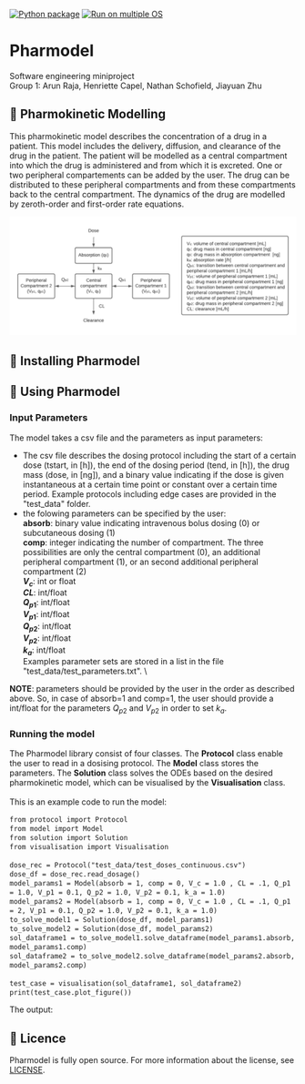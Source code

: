 [![Python package](https://github.com/arunraja-hub/pharmokinetic-modelling/actions/workflows/python-test.yml/badge.svg)](https://github.com/arunraja-hub/pharmokinetic-modelling/actions/workflows/python-test.yml)
[![Run on multiple OS](https://github.com/arunraja-hub/pharmokinetic-modelling/actions/workflows/os-test.yml/badge.svg)](https://github.com/arunraja-hub/pharmokinetic-modelling/actions/workflows/os-test.yml)

# Pharmodel
Software engineering miniproject \
Group 1: Arun Raja, Henriette Capel, Nathan Schofield, Jiayuan Zhu

## :pill: Pharmokinetic Modelling
This pharmokinetic model describes the concentration of a drug in a patient. This model includes the delivery, diffusion, and clearance of the drug in the patient. The patient will be modelled as a central compartment into which the drug is administered and from which it is excreted. One or two peripheral compartements can be added by the user. The drug can be distributed to these peripheral compartments and from these compartments back to the central compartment. The dynamics of the drug are modelled by zeroth-order and first-order rate equations. 

![](pharmodel_model.png)

## :rocket: Installing Pharmodel

## :running: Using Pharmodel
### Input Parameters
The model takes a csv file and the parameters as input parameters: 
- The csv file describes the dosing protocol including the start of a certain dose (tstart, in [h]), the end of the dosing period (tend, in [h]), the drug mass (dose, in [ng]), and a binary value indicating if the dose is given instantaneous at a certain time point or constant over a certain time period. Example protocols including edge cases are provided in the "test_data" folder. 
- the folowing parameters can be specified by the user:\
 **absorb**: binary value indicating intravenous bolus dosing (0) or subcutaneous dosing (1)\
 **comp**: integer indicating the number of compartment. The three possibilities are only the central compartment (0), an additional peripheral compartment (1), or an second additional peripheral compartment (2)\
 **$V_c$**: int or float  
 **$CL$**: int/float  
 **$Q_{p1}$**: int/float  
 **$V_{p1}$**: int/float   
 **$Q_{p2}$**: int/float   
 **$V_{p2}$**: int/float   
 **$k_a$**: int/float  
 Examples parameter sets are stored in a list in the file "test_data/test_parameters.txt". 
 \
 
 **NOTE**: parameters should be provided by the user in the order as described above. So, in case of absorb=1 and comp=1, the user should provide a int/float for the parameters $Q_{p2}$ and $V_{p2}$ in order to set $k_a$.
 
### Running the model
The Pharmodel library consist of four classes. The **Protocol** class enable the user to read in a dosising protocol. The **Model** class stores the parameters. The **Solution** class solves the ODEs based on the desired pharmokinetic model, which can be visualised by the **Visualisation** class.  
\
This is an example code to run the model:

<pre><code>from protocol import Protocol
from model import Model
from solution import Solution
from visualisation import Visualisation

dose_rec = Protocol("test_data/test_doses_continuous.csv")
dose_df = dose_rec.read_dosage()
model_params1 = Model(absorb = 1, comp = 0, V_c = 1.0 , CL = .1, Q_p1 = 1.0, V_p1 = 0.1, Q_p2 = 1.0, V_p2 = 0.1, k_a = 1.0)
model_params2 = Model(absorb = 1, comp = 0, V_c = 1.0 , CL = .1, Q_p1 = 2, V_p1 = 0.1, Q_p2 = 1.0, V_p2 = 0.1, k_a = 1.0)
to_solve_model1 = Solution(dose_df, model_params1)
to_solve_model2 = Solution(dose_df, model_params2)
sol_dataframe1 = to_solve_model1.solve_dataframe(model_params1.absorb, model_params1.comp)
sol_dataframe2 = to_solve_model2.solve_dataframe(model_params2.absorb, model_params2.comp)

test_case = visualisation(sol_dataframe1, sol_dataframe2)
print(test_case.plot_figure())
</code></pre>

The output:


## :page_facing_up: Licence 
Pharmodel is fully open source. For more information about the license, see [LICENSE](LICENSE).

